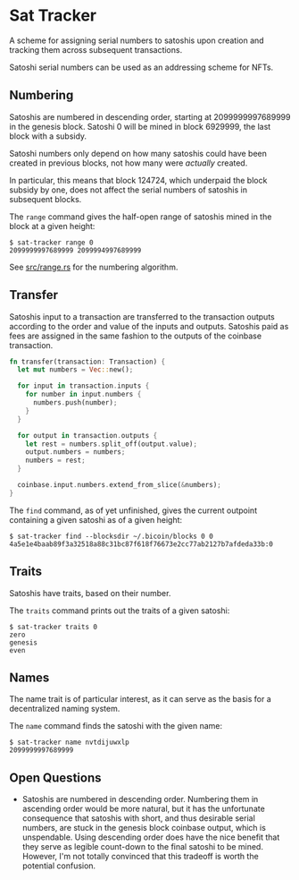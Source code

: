 # Sat Tracker

A scheme for assigning serial numbers to satoshis upon creation and tracking
them across subsequent transactions.

Satoshi serial numbers can be used as an addressing scheme for NFTs.


## Numbering

Satoshis are numbered in descending order, starting at 2099999997689999 in the
genesis block. Satoshi 0 will be mined in block 6929999, the last block with a
subsidy.

Satoshi numbers only depend on how many satoshis could have been created in
previous blocks, not how many were *actually* created.

In particular, this means that block 124724, which underpaid the block subsidy
by one, does not affect the serial numbers of satoshis in subsequent blocks.

The `range` command gives the half-open range of satoshis mined in the block at
a given height:

```
$ sat-tracker range 0
2099999997689999 2099994997689999
```

See [src/range.rs](src/range.rs) for the numbering algorithm.


## Transfer

Satoshis input to a transaction are transferred to the transaction outputs
according to the order and value of the inputs and outputs. Satoshis paid as
fees are assigned in the same fashion to the outputs of the coinbase
transaction.

```rust
fn transfer(transaction: Transaction) {
  let mut numbers = Vec::new();

  for input in transaction.inputs {
    for number in input.numbers {
      numbers.push(number);
    }
  }

  for output in transaction.outputs {
    let rest = numbers.split_off(output.value);
    output.numbers = numbers;
    numbers = rest;
  }

  coinbase.input.numbers.extend_from_slice(&numbers);
}
```

The `find` command, as of yet unfinished, gives the current outpoint containing
a given satoshi as of a given height:

```
$ sat-tracker find --blocksdir ~/.bicoin/blocks 0 0
4a5e1e4baab89f3a32518a88c31bc87f618f76673e2cc77ab2127b7afdeda33b:0
```


## Traits

Satoshis have traits, based on their number.

The `traits` command prints out the traits of a given satoshi:

```
$ sat-tracker traits 0
zero
genesis
even
```

## Names

The name trait is of particular interest, as it can serve as the basis for a
decentralized naming system.

The `name` command finds the satoshi with the given name:

```
$ sat-tracker name nvtdijuwxlp
2099999997689999
```

## Open Questions

- Satoshis are numbered in descending order. Numbering them in ascending order
  would be more natural, but it has the unfortunate consequence that satoshis
  with short, and thus desirable serial numbers, are stuck in the genesis block
  coinbase output, which is unspendable. Using descending order does have the
  nice benefit that they serve as legible count-down to the final satoshi to be
  mined. However, I'm not totally convinced that this tradeoff is worth the
  potential confusion.
